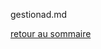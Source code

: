 gestionad.md



[retour au sommaire](https://yassineoby.github.io/PortFolio-Yassine-OUBOUYA/home.html)
